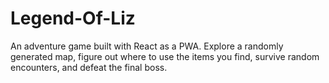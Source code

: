 # Legend-Of-Liz
An adventure game built with React as a PWA. Explore a randomly generated map, figure out where to use the items you find, survive random encounters, and defeat the final boss.
